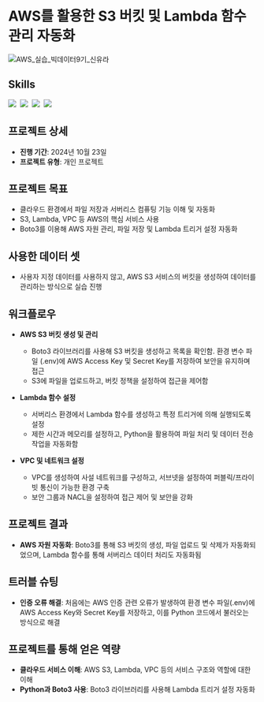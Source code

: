 # AWS를 활용한 S3 버킷 및 Lambda 함수 관리 자동화
![AWS_실습_빅데이터9기_신유라](https://github.com/user-attachments/assets/222c83fb-fb6e-43d3-84b7-469925ffee28)

## Skills
<img src="https://img.shields.io/badge/AWS-232F3E?style=for-the-badge&logo=amazonaws&logoColor=white"/>&nbsp;
<img src="https://img.shields.io/badge/Python-3776AB?style=for-the-badge&logo=python&logoColor=white"/>&nbsp;
<img src="https://img.shields.io/badge/Boto3-4285F4?style=for-the-badge&logo=python&logoColor=white"/>&nbsp;
<img src="https://img.shields.io/badge/Jupyter-F37626?style=for-the-badge&logo=jupyter&logoColor=white"/>&nbsp;

## 프로젝트 상세

- **진행 기간**: 2024년 10월 23일
- **프로젝트 유형**: 개인 프로젝트

## 프로젝트 목표

- 클라우드 환경에서 파일 저장과 서버리스 컴퓨팅 기능 이해 및 자동화
- S3, Lambda, VPC 등 AWS의 핵심 서비스 사용
- Boto3를 이용해 AWS 자원 관리, 파일 저장 및 Lambda 트리거 설정 자동화


## 사용한 데이터 셋

- 사용자 지정 데이터를 사용하지 않고, AWS S3 서비스의 버킷을 생성하여 데이터를 관리하는 방식으로 실습 진행


## 워크플로우

- **AWS S3 버킷 생성 및 관리**
  - Boto3 라이브러리를 사용해 S3 버킷을 생성하고 목록을 확인함. 환경 변수 파일 (.env)에 AWS Access Key 및 Secret Key를 저장하여 보안을 유지하며 접근
  - S3에 파일을 업로드하고, 버킷 정책을 설정하여 접근을 제어함

- **Lambda 함수 설정**
  - 서버리스 환경에서 Lambda 함수를 생성하고 특정 트리거에 의해 실행되도록 설정
  - 제한 시간과 메모리를 설정하고, Python을 활용하여 파일 처리 및 데이터 전송 작업을 자동화함

- **VPC 및 네트워크 설정**
  - VPC를 생성하여 사설 네트워크를 구성하고, 서브넷을 설정하여 퍼블릭/프라이빗 통신이 가능한 환경 구축
  - 보안 그룹과 NACL을 설정하여 접근 제어 및 보안을 강화


## 프로젝트 결과

- **AWS 자원 자동화**: Boto3를 통해 S3 버킷의 생성, 파일 업로드 및 삭제가 자동화되었으며, Lambda 함수를 통해 서버리스 데이터 처리도 자동화됨


## 트러블 슈팅

- **인증 오류 해결**: 처음에는 AWS 인증 관련 오류가 발생하여 환경 변수 파일(.env)에 AWS Access Key와 Secret Key를 저장하고, 이를 Python 코드에서 불러오는 방식으로 해결


## 프로젝트를 통해 얻은 역량

- **클라우드 서비스 이해**: AWS S3, Lambda, VPC 등의 서비스 구조와 역할에 대한 이해
- **Python과 Boto3 사용**: Boto3 라이브러리를 사용해 Lambda 트리거 설정 자동화
